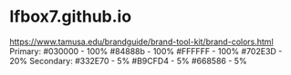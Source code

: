# lfbox7.github.io



https://www.tamusa.edu/brandguide/brand-tool-kit/brand-colors.html
Primary:
#030000 - 100%
#84888b - 100%
#FFFFFF - 100%
#702E3D - 20%
Secondary:
#332E70 - 5%
#B9CFD4 - 5%
#668586 - 5%
